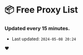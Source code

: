 # :package: Free Proxy List
### Updated every 15 minutes.

- Last updated: `2024-05-08 20:24`

:heart:
